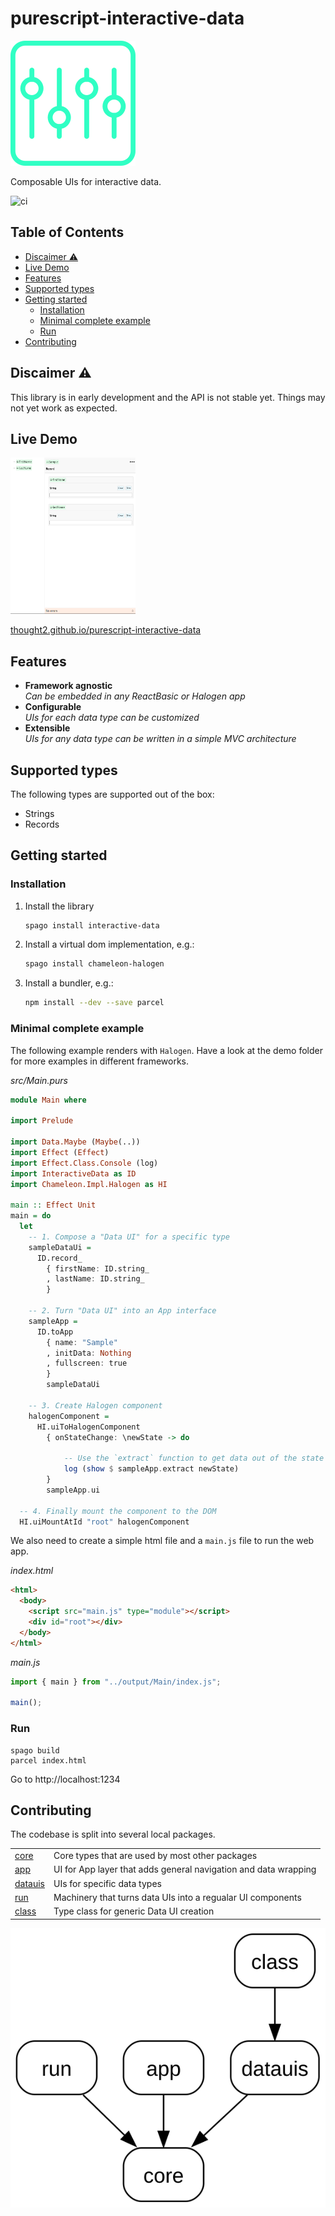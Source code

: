 # purescript-interactive-data

![interactive-data](./assets/logo.svg)

Composable UIs for interactive data.

![ci](https://github.com/thought2/purescript-interactive-data/actions/workflows/ci.yaml/badge.svg)


## Table of Contents

<!-- START doctoc generated TOC please keep comment here to allow auto update -->
<!-- DON'T EDIT THIS SECTION, INSTEAD RE-RUN doctoc TO UPDATE -->

- [Discaimer ⚠](#discaimer-)
- [Live Demo](#live-demo)
- [Features](#features)
- [Supported types](#supported-types)
- [Getting started](#getting-started)
  - [Installation](#installation)
  - [Minimal complete example](#minimal-complete-example)
  - [Run](#run)
- [Contributing](#contributing)

<!-- END doctoc generated TOC please keep comment here to allow auto update -->


## Discaimer ⚠

This library is in early development and the API is not stable yet. Things may not yet work as expected.

## Live Demo

<img src="https://github.com/thought2/assets/blob/ae1e971611b02c4a6bcd42124e4e1d43aa2e537e/interactive-data/demo1.png" width="200">

[thought2.github.io/purescript-interactive-data](https://thought2.github.io/purescript-interactive-data)

## Features

- **Framework agnostic**
  <br>
  _Can be embedded in any ReactBasic or Halogen app_
- **Configurable**
  <br>
  _UIs for each data type can be customized_
- **Extensible**
  <br>
  _UIs for any data type can be written in a simple MVC architecture_

## Supported types

The following types are supported out of the box:

- Strings
- Records

## Getting started

### Installation

1. Install the library

   ```sh
   spago install interactive-data
   ```

2. Install a virtual dom implementation, e.g.:

   ```sh
   spago install chameleon-halogen
   ```

3. Install a bundler, e.g.:

   ```sh
   npm install --dev --save parcel
   ```

### Minimal complete example

The following example renders with `Halogen`. Have a look at the demo folder for more examples in different frameworks.

_src/Main.purs_

<!-- START demo -->
```hs
module Main where

import Prelude

import Data.Maybe (Maybe(..))
import Effect (Effect)
import Effect.Class.Console (log)
import InteractiveData as ID
import Chameleon.Impl.Halogen as HI

main :: Effect Unit
main = do
  let
    -- 1. Compose a "Data UI" for a specific type
    sampleDataUi =
      ID.record_
        { firstName: ID.string_
        , lastName: ID.string_
        }

    -- 2. Turn "Data UI" into an App interface
    sampleApp =
      ID.toApp
        { name: "Sample"
        , initData: Nothing
        , fullscreen: true
        }
        sampleDataUi

    -- 3. Create Halogen component
    halogenComponent =
      HI.uiToHalogenComponent
        { onStateChange: \newState -> do

            -- Use the `extract` function to get data out of the state
            log (show $ sampleApp.extract newState)
        }
        sampleApp.ui

  -- 4. Finally mount the component to the DOM
  HI.uiMountAtId "root" halogenComponent

```
<!-- END demo -->

We also need to create a simple html file and a `main.js` file to run the web app.

_index.html_

```html
<html>
  <body>
    <script src="main.js" type="module"></script>
    <div id="root"></div>
  </body>
</html>
```

_main.js_

```js
import { main } from "../output/Main/index.js";

main();
```

### Run

```
spago build
parcel index.html
```

Go to http://localhost:1234

## Contributing

The codebase is split into several local packages.

|                         |                                                                 |
| ----------------------- | --------------------------------------------------------------- |
| [core][link-core]       | Core types that are used by most other packages                 |
| [app][link-app]         | UI for App layer that adds general navigation and data wrapping |
| [datauis][link-datauis] | UIs for specific data types                                     |
| [run][link-run]         | Machinery that turns data UIs into a regualar UI components     |
| [class][link-class]     | Type class for generic Data UI creation                         |

![!image](./assets/local-packages-graph.svg)

[link-core]: packages/interactive-data-core
[link-app]: packages/interactive-data-app
[link-datauis]: packages/interactive-data-datauis
[link-run]: packages/interactive-data-run
[link-class]: packages/interactive-data-class
